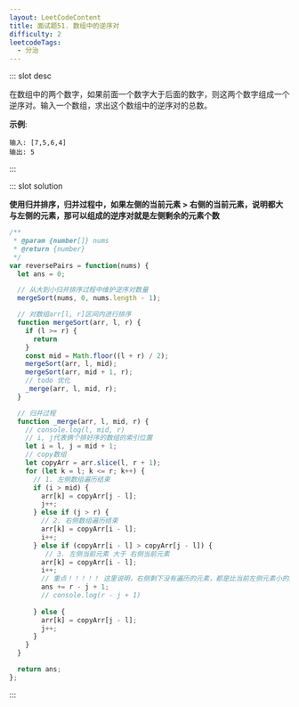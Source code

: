 ```yaml
---
layout: LeetCodeContent
title: 面试题51. 数组中的逆序对
difficulty: 2
leetcodeTags:
  - 分治
---
```



::: slot desc

在数组中的两个数字，如果前面一个数字大于后面的数字，则这两个数字组成一个逆序对。输入一个数组，求出这个数组中的逆序对的总数。


**示例**:

```
输入: [7,5,6,4]
输出: 5
```
:::


::: slot solution

**使用归并排序，归并过程中，如果左侧的当前元素 > 右侧的当前元素，说明都大与左侧的元素，那可以组成的逆序对就是左侧剩余的元素个数**

```javascript
/**
 * @param {number[]} nums
 * @return {number}
 */
var reversePairs = function(nums) {
  let ans = 0;

  // 从大到小归并排序过程中维护逆序对数量
  mergeSort(nums, 0, nums.length - 1);

  // 对数组arr[l, r]区间内进行排序
  function mergeSort(arr, l, r) {
    if (l >= r) {
      return
    }
    const mid = Math.floor((l + r) / 2);
    mergeSort(arr, l, mid);
    mergeSort(arr, mid + 1, r);
    // todo 优化
    _merge(arr, l, mid, r);
  }

  // 归并过程
  function _merge(arr, l, mid, r) {
    // console.log(l, mid, r)
    // i, j代表俩个排好序的数组的索引位置
    let i = l, j = mid + 1;
    // copy数组
    let copyArr = arr.slice(l, r + 1);
    for (let k = l; k <= r; k++) {
      // 1. 左侧数组遍历结束
      if (i > mid) {
        arr[k] = copyArr[j - l];
        j++;
      } else if (j > r) {
        // 2. 右侧数组遍历结束
        arr[k] = copyArr[i - l];
        i++;
      } else if (copyArr[i - l] > copyArr[j - l]) {
         // 3. 左侧当前元素 大于 右侧当前元素 
        arr[k] = copyArr[i - l];
        i++;  
        // 重点！！！！！ 这里说明，右侧剩下没有遍历的元素，都是比当前左侧元素小的。都可以组成逆序对
        ans += r - j + 1;
        // console.log(r - j + 1)
       
      } else {
        arr[k] = copyArr[j - l];
        j++;
      }
    }
  }

  return ans;
};
```

:::